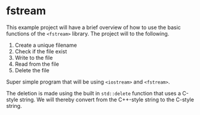 # fstream
This example project will have a brief overview of how to use the basic functions of the `<fstream>` library. The project will to the following.

1. Create a unique filename
1. Check if the file exist
1. Write to the file
1. Read from the file
1. Delete the file

Super simple program that will be using `<iostream>` and `<fstream>`.

The deletion is made using the built in `std::delete` function that uses a C-style string.
We will thereby convert from the C++-style string to the C-style string.
